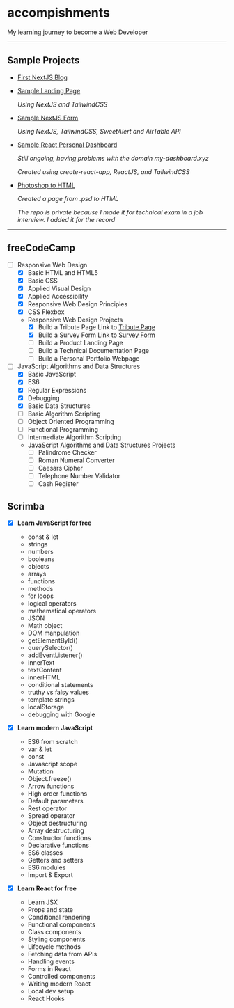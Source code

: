 # accompishments
My learning journey to become a Web Developer

-----------------------------------------------------------------
## Sample Projects
- [First NextJS Blog](https://nextjs-blog.blessly-pera.vercel.app/)
- [Sample Landing Page](https://nextjs.blessly-pera.vercel.app)
  
  *Using NextJS and TailwindCSS*
  
- [Sample NextJS Form](https://samplenextform-blesslypera.vercel.app/)
  
  *Using NextJS, TailwindCSS, SweetAlert and AirTable API*
  
- [Sample React Personal Dashboard](https://github.com/blemmmm/my-dashboard)

  *Still ongoing, having problems with the domain my-dashboard.xyz*
  
  *Created using create-react-app, ReactJS, and TailwindCSS*
  
- [Photoshop to HTML](https://github.com/blemmmm/crhsample)
 
  *Created a page from .psd to HTML*
  
  *The repo is private because I made it for technical exam in a job interview. I added it for the record*
  
-----------------------------------------------------------------

## freeCodeCamp
- [ ] Responsive Web Design
  - [x] Basic HTML and HTML5
  - [x] Basic CSS
  - [x] Applied Visual Design
  - [x] Applied Accessibility
  - [x] Responsive Web Design Principles
  - [x] CSS Flexbox
  - Responsive Web Design Projects
    - [x] Build a Tribute Page
      Link to [Tribute Page](https://codepen.io/blesslypera/pen/PomgeXr)
    - [x] Build a Survey Form
      Link to [Survey Form](https://codepen.io/blesslypera/pen/JjJpNpr)
    - [ ] Build a Product Landing Page
    - [ ] Build a Technical Documentation Page
    - [ ] Build a Personal Portfolio Webpage
- [ ] JavaScript Algorithms and Data Structures
  - [x] Basic JavaScript
  - [x] ES6
  - [x] Regular Expressions
  - [x] Debugging
  - [x] Basic Data Structures   
  - [ ] Basic Algorithm Scripting
  - [ ] Object Oriented Programming
  - [ ] Functional Programming
  - [ ] Intermediate Algorithm Scripting
  - JavaScript Algorithms and Data Structures Projects
    - [ ] Palindrome Checker
    - [ ] Roman Numeral Converter
    - [ ] Caesars Cipher
    - [ ] Telephone Number Validator
    - [ ] Cash Register

## Scrimba
- [x] **Learn JavaScript for free**
  - const & let
  - strings
  - numbers
  - booleans
  - objects
  - arrays
  - functions
  - methods
  - for loops
  - logical operators
  - mathematical operators
  - JSON
  - Math object
  - DOM manpulation
  - getElementById()
  - querySelector()
  - addEventListener()
  - innerText
  - textContent
  - innerHTML
  - conditional statements
  - truthy vs falsy values
  - template strings
  - localStorage
  - debugging with Google


- [x] **Learn modern JavaScript**
  - ES6 from scratch
  - var & let
  - const
  - Javascript scope
  - Mutation
  - Object.freeze()
  - Arrow functions
  - High order functions
  - Default parameters
  - Rest operator
  - Spread operator
  - Object destructuring
  - Array destructuring
  - Constructor functions
  - Declarative functions
  - ES6 classes
  - Getters and setters
  - ES6 modules
  - Import & Export


- [x] **Learn React for free**
  -  Learn JSX
  -  Props and state
  -  Conditional rendering
  -  Functional components
  -  Class components
  -  Styling components
  -  Lifecycle methods
  -  Fetching data from APIs
  -  Handling events
  -  Forms in React
  -  Controlled components
  -  Writing modern React
  -  Local dev setup
  -  React Hooks
